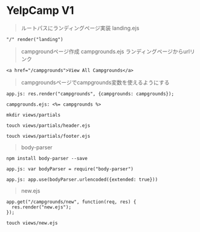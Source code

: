 # YelpCamp V1

>ルートパスにランディングページ実装 landing.ejs

`"/" render("landing")`

>campgroundページ作成 campgrounds.ejs ランディングページからurlリンク

`<a href="/campgrounds">View All Campgrounds</a>`

>campgroundsページでcampgrounds変数を使えるようにする

`app.js: res.render("campgrounds", {campgrounds: campgrounds});`

`campgrounds.ejs: <%= campgrounds %>`

`mkdir views/partials`

`touch views/partials/header.ejs`

`touch views/partials/footer.ejs`

>body-parser

`npm install body-parser --save`

`app.js: var bodyParser = require("body-parser")`

`app.js: app.use(bodyParser.urlencoded({extended: true}))`

>new.ejs

```
app.get("/campgrounds/new", function(req, res) {
  res.render("new.ejs");
});
```

`touch views/new.ejs`